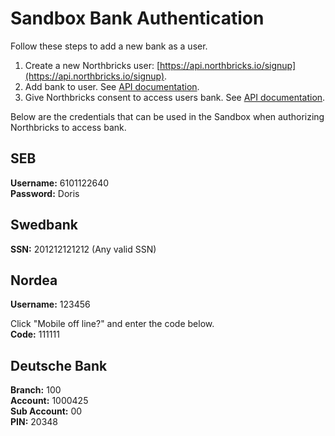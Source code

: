 # Sandbox Bank Authentication

Follow these steps to add a new bank as a user.

1. Create a new Northbricks user: [https://api.northbricks.io/signup](https://api.northbricks.io/signup).
2. Add bank to user. See [API documentation](index.html#post-me-banks).
3. Give Northbricks consent to access users bank. See [API documentation](index.html#get-me-banks-bankid-auth).

Below are the credentials that can be used in the Sandbox when authorizing Northbricks to access bank.

## SEB
**Username:** 6101122640  
**Password:** Doris

## Swedbank
**SSN:** 201212121212 (Any valid SSN)

## Nordea
**Username:** 123456

Click "Mobile off line?" and enter the code below.  
**Code:**  111111

## Deutsche Bank
**Branch:** 100  
**Account:** 1000425  
**Sub Account:** 00  
**PIN:** 20348  
